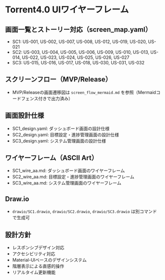 # Torrent4.0 UIワイヤーフレーム

## 画面一覧とストーリー対応（screen_map.yaml）
- SC1: US-001, US-002, US-007, US-008, US-012, US-019, US-020, US-021
- SC2: US-003, US-004, US-005, US-006, US-009, US-010, US-013, US-014, US-022, US-023, US-024, US-025, US-026, US-027
- SC3: US-015, US-016, US-017, US-018, US-030, US-031, US-032

## スクリーンフロー（MVP/Release）
- MVP/Releaseの画面遷移図は `screen_flow_mermaid.md` を参照（Mermaidコードフェンス付きで出力済み）

## 画面設計仕様
- SC1_design.yaml: ダッシュボード画面の設計仕様
- SC2_design.yaml: 目標設定・進捗管理画面の設計仕様
- SC3_design.yaml: システム管理画面の設計仕様

## ワイヤーフレーム（ASCII Art）
- SC1_wire_aa.md: ダッシュボード画面のワイヤーフレーム
- SC2_wire_aa.md: 目標設定・進捗管理画面のワイヤーフレーム
- SC3_wire_aa.md: システム管理画面のワイヤーフレーム

## Draw.io
- `drawio/SC1.drawio`, `drawio/SC2.drawio`, `drawio/SC3.drawio` は別コマンドで生成可

## 設計方針
- レスポンシブデザイン対応
- アクセシビリティ対応
- Material-UIベースのデザインシステム
- 階層表示による直感的操作
- リアルタイム更新機能


